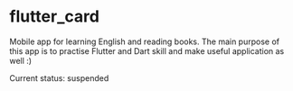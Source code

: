 # flutter_card

Mobile app for learning English and reading books. The main purpose of this app is to practise Flutter and Dart skill and make useful application as well :)

Current status: suspended
